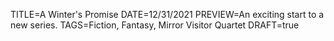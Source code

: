 TITLE=A Winter's Promise
DATE=12/31/2021
PREVIEW=An exciting start to a new series.
TAGS=Fiction, Fantasy, Mirror Visitor Quartet
DRAFT=true


